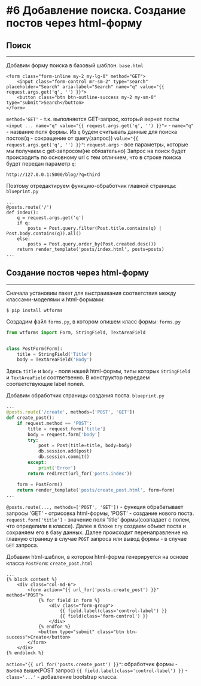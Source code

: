 # #6 Добавление поиска. Создание постов через html-форму
## Поиск
---
Добавим форму поиска в базовый шаблон.
`base.html`
```django
<form class="form-inline my-2 my-lg-0" method="GET">
    <input class="form-control mr-sm-2" type="search" placeholder="Search" aria-label="Search" name="q" value="{{ request.args.get('q', '') }}">
    <button class="btn btn-outline-success my-2 my-sm-0" type="submit">Search</button>
</form>
```
`method='GET'` - т.к. выполняется GET-запрос, который вернет посты
`<input ... name="q" value="{{ request.args.get('q', '') }}">` - 
`name="q"` - название поля формы. Из `q` будем считывать данные для поиска постов(q - сокращение от query(запрос))
`value="{{ request.args.get('q', '') }}"`: `request.args` - все параметры, которые мы получаем с get-запросом(не обязательно)
Запрос на поиск будет происходить по основному url с тем отличием, что в строке поиска будет передан параметр `q`:
```
http://127.0.0.1:5000/blog/?q=third
```
Поэтому отредактируем функцию-обработчик главной страницы:
`blueprint.py`
```django
...
@posts.route('/')
def index():
    q = request.args.get('q')
    if q:
        posts = Post.query.filter(Post.title.contains(q) | Post.body.contains(q)).all()
    else:
        posts = Post.query.order_by(Post.created.desc())
    return render_template('posts/index.html', posts=posts)
...
```

## Создание постов через html-форму
---
Сначала установим пакет для выстраивания соответствия между классами-моделями и html-формами:
```
$ pip install wtforms
```
Создадим файл `forms.py`, в котором опишем класс формы:
`forms.py`
```python
from wtforms import Form, StringField, TextAreaField


class PostForm(Form):
    title = StringField('Title')
    body = TextAreaField('Body')
```
Здесь `title` и `body` - поля нашей html-формы, типы которых `StringField` и `TextAreaField` соответвенно. В конструктор передаем соответствующие label полей.

Добавим обработчик страницы создания поста.
`blueprint.py`
```python
...
@posts.route('/create', methods=['POST', 'GET'])
def create_post():
    if request.method == 'POST':
        title = request.form['title']
        body = request.form['body']
        try:
            post = Post(title=title, body=body)
            db.session.add(post)
            db.session.commit()
        except:
            print('Error')
        return redirect(url_for('posts.index'))

    form = PostForm()
    return render_template('posts/create_post.html', form=form)
...
```
`@posts.route(..., methods=['POST', 'GET'])` - функция обрабатывает запросы 'GET' - отрисовка html-формы, 'POST' - создание нового поста.
`request.form['title']` - значение поля 'title' формы(совпадает с полем, что определили в классе). Далее в блоке `try` создаем объект поста и сохраняем его в базу данных. Далее происходит перенаправление на главную страницу в случае `POST` запроса или вывод формы - в случае `GET` запроса.

Добавим html-шаблон, в котором html-форма генерируется на основе класса `PostForm`:
`create_post.html`
```django
...
{% block content %}
    <div class="col-md-6">
        <form action="{{ url_for('posts.create_post') }}" method="POST">
            {% for field in form %}
                <div class="form-group">
                    {{ field.label(class='control-label') }}
                    {{ field(class='form-control') }}
                </div>
            {% endfor %}
            <button type="submit" class="btn btn-success">Create</button>
        </form>
    </div>
{% endblock %}
```
`action="{{ url_for('posts.create_post') }}"`: обработчик формы - вьюха выше(POST запрос)
`{{ field.label(class='control-label') }}` - `class='...'` - добавление bootstrap класса.

